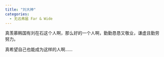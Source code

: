 ```yaml
---
title: "刘大神"
categories:
  - 无远弗届 Far & Wide
---
```


真羡慕韩国有刘在石这个人啊，那么好的一个人啊，勤勤恳恳又敬业，谦虚且勤劳努力。

真希望自己也能成为这样的人啊……
